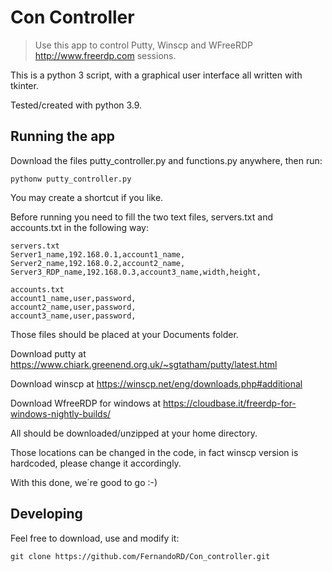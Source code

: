 # Con Controller

> Use this app to control Putty, Winscp and WFreeRDP <http://www.freerdp.com> sessions.

This is a python 3 script, with a graphical user interface all written with tkinter.

Tested/created with python 3.9.

## Running the app

Download the files putty_controller.py and functions.py anywhere, then run:

```shell
pythonw putty_controller.py
```
You may create a shortcut if you like.

Before running you need to fill the two text files, servers.txt and accounts.txt in the following way:

```shell
servers.txt
Server1_name,192.168.0.1,account1_name,
Server2_name,192.168.0.2,account2_name,
Server3_RDP_name,192.168.0.3,account3_name,width,height,

accounts.txt 
account1_name,user,password,
account2_name,user,password,
account3_name,user,password,
```

Those files should be placed at your Documents folder.

Download putty at <https://www.chiark.greenend.org.uk/~sgtatham/putty/latest.html>

Download winscp at <https://winscp.net/eng/downloads.php#additional>

Download WfreeRDP for windows at <https://cloudbase.it/freerdp-for-windows-nightly-builds/>

All should be downloaded/unzipped at your home directory.

Those locations can be changed in the code, in fact winscp version is hardcoded, please change it accordingly.

With this done, we´re good to go :-)

## Developing

Feel free to download, use and modify it:

```shell
git clone https://github.com/FernandoRD/Con_controller.git
```
